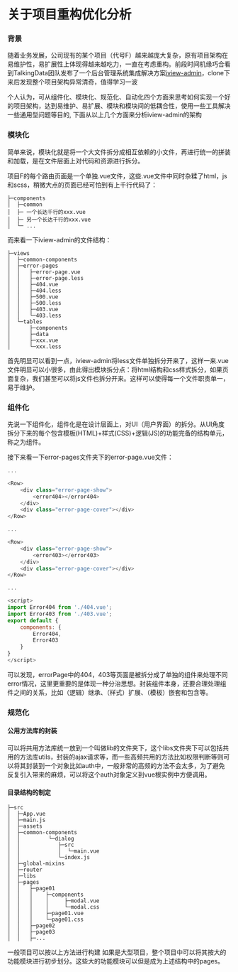 # 关于项目重构优化分析

### 背景
随着业务发展，公司现有的某个项目（代号F）越来越庞大复杂，原有项目架构在易维护性，易扩展性上体现得越来越吃力，一直在考虑重构。前段时间机缘巧合看到TalkingData团队发布了一个后台管理系统集成解决方案[iview-admin](https://github.com/iview/iview-admin)，clone下来后发现整个项目架构异常清奇，值得学习一波

个人认为，可从组件化、模块化、规范化、自动化四个方面来思考如何实现一个好的项目架构，达到易维护、易扩展、模块和模块间的低耦合性，使用一些工具解决一些通用型问题等目的, 下面从以上几个方面来分析iview-admin的架构

### 模块化

简单来说，模块化就是将一个大文件拆分成相互依赖的小文件，再进行统一的拼装和加载，是在文件层面上对代码和资源进行拆分。

项目F的每个路由页面是一个单独.vue文件，这些.vue文件中同时杂糅了html，js和scss，稍微大点的页面已经可怕到有上千行代码了：

```
├─components
│  ├─common
│  ├─ 一个长达千行的xxx.vue
│  ├─ 另一个长达千行的xxx.vue
│  └─ ...
```


而来看一下iview-admin的文件结构：

```
├─views
│  ├─common-components
│  ├─error-pages
│  │   ├─error-page.vue
│  │   ├─error-page.less
│  │   ├─404.vue
│  │   ├─404.less
│  │   ├─500.vue
│  │   ├─500.less
│  │   ├─403.vue
│  │   └─403.less
│  └─tables
│      ├─components
│      ├─data
│      ├─xxx.vue
│      └─xxx.less
```

首先明显可以看到一点，iview-admin将less文件单独拆分开来了，这样一来.vue文件明显可以小很多，由此得出模块拆分点：将html结构和css样式拆分，如果页面复杂，我们甚至可以将js文件也拆分开来。这样可以使得每一个文件职责单一，易于维护。

### 组件化

先说一下组件化，组件化是在设计层面上，对UI（用户界面）的拆分。从UI角度拆分下来的每个包含模板(HTML)+样式(CSS)+逻辑(JS)的功能完备的结构单元，称之为组件。

接下来看一下error-pages文件夹下的error-page.vue文件：

```js
...

<Row>
    <div class="error-page-show">
        <error404></error404>
    </div>
    <div class="error-page-cover"></div>
</Row>

...

<Row>
    <div class="error-page-show">
        <error403></error403>
    </div>
    <div class="error-page-cover"></div>
</Row>

...

<script>
import Error404 from './404.vue';
import Error403 from './403.vue';
export default {
    components: {
        Error404,
        Error403
    }
}
</script>
```

可以发现，errorPage中的404，403等页面是被拆分成了单独的组件来处理不同error情况，这里更重要的是体现一种分治思想。封装组件本身，还要合理处理组件之间的关系，比如（逻辑）继承、（样式）扩展、（模板）嵌套和包含等。


### 规范化

#### 公用方法库的封装

可以将共用方法库统一放到一个叫做lib的文件夹下，这个libs文件夹下可以包括共用的方法库utils，封装的ajax请求等，而一些高频共用的方法比如权限判断等则可以将其封装到一个对象比如auth中，一般非常的高频的方法不会太多，为了避免反复引入带来的麻烦，可以将这个auth对象定义到vue根实例中方便调用。

#### 目录结构的制定

```
├─src
│  ├─App.vue
│  ├─main.js
│  ├─assets
│  ├─common-components
│  │         └─dialog
│  │            ├─src
│  │            │  └─main.vue
│  │            └─index.js
│  ├─global-mixins
│  ├─router
│  ├─libs
│  ├─pages
│  │   ├─page01
│  │   │    ├─components
│  │   │    │     ├─modal.vue
│  │   │    │     └─modal.css
│  │   │    ├─page01.vue
│  │   │    └─page01.css
│  │   ├─page02
│  │   ├─page03
│  │   ├─...
```

一般项目可以按以上方法进行构建
如果是大型项目，整个项目中可以将其按大的功能模块进行初步划分。这些大的功能模块可以但是成为上述结构中的pages。









